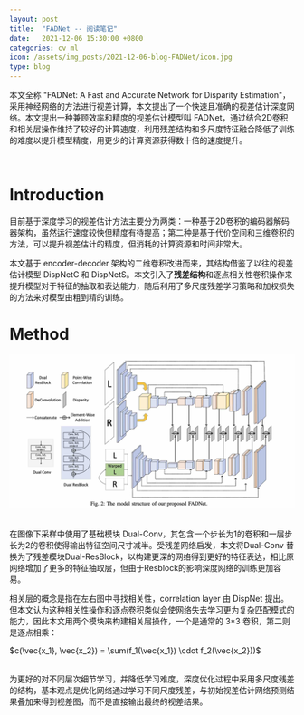 ```yaml
---
layout: post
title:  "FADNet -- 阅读笔记"
date:   2021-12-06 15:30:00 +0800
categories: cv ml
icon: /assets/img_posts/2021-12-06-blog-FADNet/icon.jpg
type: blog
---
```

本文全称 "FADNet: A Fast and Accurate Network for Disparity Estimation"，采用神经网络的方法进行视差计算，本文提出了一个快速且准确的视差估计深度网络。本文提出一种兼顾效率和精度的视差估计模型叫 FADNet，通过结合2D卷积和相关层操作维持了较好的计算速度，利用残差结构和多尺度特征融合降低了训练的难度以提升模型精度，用更少的计算资源获得数十倍的速度提升。

<br>

# Introduction
目前基于深度学习的视差估计方法主要分为两类：一种基于2D卷积的编码器解码器架构，虽然运行速度较快但精度有待提高；第二种是基于代价空间和三维卷积的方法，可以提升视差估计的精度，但消耗的计算资源和时间非常大。

本文基于 encoder-decoder 架构的二维卷积改进而来，其结构借鉴了以往的视差估计模型 DispNetC 和 DispNetS。本文引入了**残差结构**和逐点相关性卷积操作来提升模型对于特征的抽取和表达能力，随后利用了多尺度残差学习策略和加权损失的方法来对模型由粗到精的训练。

# Method
<div class="home">
  <img class="image-item" src="/assets/img_posts/2021-12-06-blog-FADNet/fig1.jpg">
</div>
<br>

在图像下采样中使用了基础模块 Dual-Conv，其包含一个步长为1的卷积和一层步长为2的卷积使得输出特征空间尺寸减半。受残差网络启发，本文将Dual-Conv 替换为了残差模块Dual-ResBlock，以构建更深的网络得到更好的特征表达，相比原网络增加了更多的特征抽取层，但由于Resblock的影响深度网络的训练更加容易。

相关层的概念是指在左右图中寻找相关性，correlation layer 由 DispNet 提出。但本文认为这种相关性操作和逐点卷积类似会使网络失去学习更为复杂匹配模式的能力，因此本文用两个模块来构建相关层操作，一个是通常的 3*3 卷积，第二则是逐点相乘：
<div class="equation">
$c(\vec{x_1}, \vec{x_2}) = \sum(f_1(\vec{x_1}) \cdot f_2(\vec{x_2}))$
</div>
<br>

为更好的对不同层次细节学习，并降低学习难度，深度优化过程中采用多尺度残差的结构，基本观点是优化网络通过学习不同尺度残差，与初始视差估计网络预测结果叠加来得到视差图，而不是直接输出最终的视差结果。


<br>


